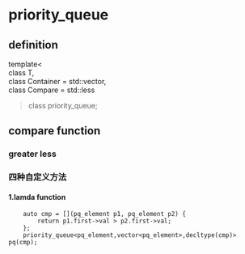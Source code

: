 # priority_queue
## definition
template<  
    class T,  
    class Container = std::vector<T>,  
    class Compare = std::less<typename Container::value_type>  
> class priority_queue;  
## compare function
### greater<T> less<T>
### 四种自定义方法
#### 1.lamda function
        auto cmp = [](pq_element p1, pq_element p2) {  
            return p1.first->val > p2.first->val;  
        };  
        priority_queue<pq_element,vector<pq_element>,decltype(cmp)> pq(cmp);   
